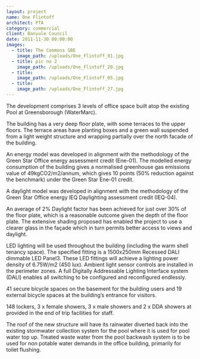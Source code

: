 ```yaml
---
layout: project
name: One Flintoff
architect: PTA
category: commercial
client: Banyule Council
date: 2011-11-30 00:00:00
images:
  - title: The Commons SBE
    image_path: /uploads/One_Flintoff_01.jpg
  - title: pic no 2
    image_path: /uploads/One_Flintoff_20.jpg
  - title:
    image_path: /uploads/One_Flintoff_05.jpg
  - title:
    image_path: /uploads/One_Flintoff_27.jpg
---
```



The development comprises 3 levels of office space built atop the existing Pool at Greensborough (WaterMarc).

The building has a very deep floor plate, with some terraces to the upper floors. The terrace areas have planting boxes and a green wall suspended from a light weight structure and wrapping partially over the north facade of the building.

An energy model was developed in alignment with the methodology of the Green Star Office energy assessment credit (Ene-01). The modelled energy consumption of the building gives a normalised greenhouse gas emissions value of 49kgCO2/m2/annum, which gives 10 points (50% reduction against the benchmark) under the Green Star Ene-01 credit.

A daylight model was developed in alignment with the methodology of the Green Star Office energy IEQ Daylighting assessment credit (IEQ-04).

An average of 2% Daylight factor has been achieved for just over 30% of the floor plate, which is a reasonable outcome given the depth of the floor plate. The extensive shading proposed has enabled the project to use a clearer glass in the fa&ccedil;ade which in turn permits better access to views and daylight.

LED lighting will be used throughout the building (including the warm shell tenancy space). The specified fitting is a 1500x250mm Recessed DALI dimmable LED Panel3. These LED fittings will achieve a lighting power density of 6.75W/m2 (450 lux). Ambient light sensor controls are installed in the perimeter zones. A full Digitally Addressable Lighting Interface system (DALI) enables all switching to be configured and reconfigured endlessly.

41 secure bicycle spaces on the basement for the building users and 19 external bicycle spaces at the building’s entrance for visitors.

148 lockers, 3 x female showers, 3 x male showers and 2 x DDA showers at provided in the end of trip facilities for staff.

The roof of the new structure will have its rainwater diverted back into the existing stormwater collection system for the pool where it is used for pool water top up. Treated waste water from the pool backwash system is to be used for non potable water demands in the office building, primarily for toilet flushing.